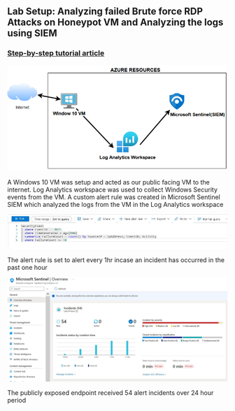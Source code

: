 ## Lab Setup: Analyzing failed Brute force RDP Attacks on Honeypot VM and Analyzing the logs using SIEM
### [Step-by-step tutorial article](https://medium.com/@okeyopaul/creating-a-honeypot-windows-10-virtual-machine-and-analyzing-the-logs-using-microsoft-sentinel-985b57979c41#5258)

<img src="https://github.com/paulokeyo/failedRDPAttacks/blob/main/assets/Azure%20resources.png?raw=true"/>

A Windows 10 VM was setup and acted as our public facing VM to the internet. Log Analytics workspace was used to collect Windows Security events from the VM. A custom alert rule was created in Microsoft Sentinel SIEM which analyzed the logs from the VM in the Log Analytics workspace  

<img src="https://github.com/paulokeyo/failedRDPAttacks/blob/main/assets/SIEM%20alert%20rule.jpg?raw=true"/>

The alert rule is set to alert every 1hr incase an incident has occurred in the past one hour

<img src="https://github.com/paulokeyo/failedRDPAttacks/blob/main/assets/Incidents.jpg?raw=true"/>

The publicly exposed endpoint received 54 alert incidents over 24 hour period

